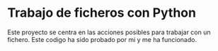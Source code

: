 <h1> Trabajo de ficheros con Python</h1>
<p>Este proyecto se centra en las acciones posibles para trabajar con un fichero. Este codigo ha sido probado por mi y me ha funcionado.</p>
